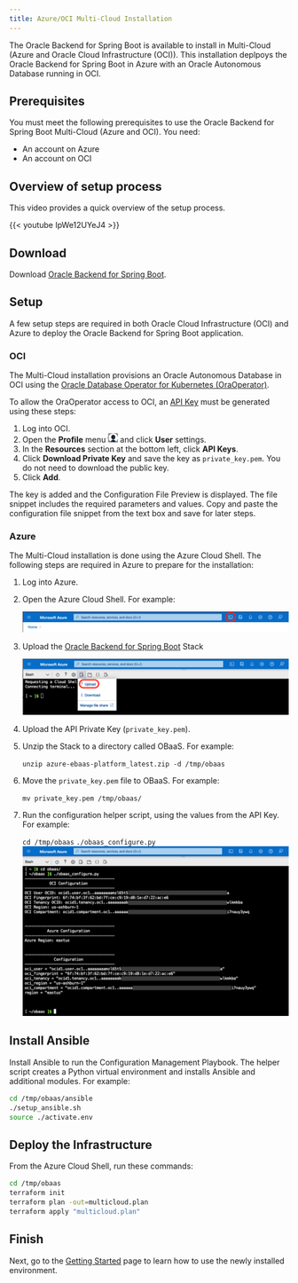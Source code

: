 ```yaml
---
title: Azure/OCI Multi-Cloud Installation
---
```


The Oracle Backend for Spring Boot is available to install in Multi-Cloud (Azure and Oracle Cloud Infrastructure (OCI)).  This installation deplpoys the Oracle Backend for Spring Boot in Azure with an Oracle Autonomous Database running in OCI.

## Prerequisites

You must meet the following prerequisites to use the Oracle Backend for Spring Boot Multi-Cloud (Azure and OCI). You need:

* An account on Azure
* An account on OCI

## Overview of setup process

This video provides a quick overview of the setup process.

{{< youtube IpWe12UYeJ4 >}}

## Download

Download [Oracle Backend for Spring Boot](https://github.com/oracle/microservices-datadriven/releases/download/OBAAS-1.0.0/azure-ebaas_latest.zip).

## Setup

A few setup steps are required in both Oracle Cloud Infrastructure (OCI) and Azure to deploy the Oracle Backend for Spring Boot application.

### OCI

The Multi-Cloud installation provisions an Oracle Autonomous Database in OCI using the [Oracle Database Operator for Kubernetes (OraOperator)](https://github.com/oracle/oracle-database-operator).  

To allow the OraOperator access to OCI, an [API Key](https://docs.oracle.com/en-us/iaas/Content/API/Concepts/apisigningkey.htm) must be generated using these steps:

1. Log into OCI.
2. Open the **Profile** menu ![User Profile Menu](userprofilemenu.png) and click **User** settings.
3. In the **Resources** section at the bottom left, click **API Keys**.
4. Click **Download Private Key** and save the key as `private_key.pem`. You do not need to download the public key.
5. Click **Add**.

The key is added and the Configuration File Preview is displayed. The file snippet includes the required parameters and values. Copy and paste the configuration file snippet from the text box and save for later steps.

### Azure

The Multi-Cloud installation is done using the Azure Cloud Shell.  The following steps are required in Azure to prepare for the installation:

1. Log into Azure.

2. Open the Azure Cloud Shell. For example:

   ![Azure Cloud Shell Icon](AzureCloudShellIcon.png)
   
3. Upload the [Oracle Backend for Spring Boot](https://github.com/oracle/microservices-datadriven/releases/download/OBAAS-1.0.0/azure-ebaas-platform_latest.zip) Stack

   ![Azure Upload](AzureUpload.png)
   
4. Upload the API Private Key (`private_key.pem`).

5. Unzip the Stack to a directory called OBaaS. For example:

   `unzip azure-ebaas-platform_latest.zip -d /tmp/obaas`
	
6. Move the `private_key.pem` file to OBaaS. For example:

   `mv private_key.pem /tmp/obaas/`
   
7. Run the configuration helper script, using the values from the API Key. For example:

   `cd /tmp/obaas`
   `./obaas_configure.py`
   ![Azure Configure](AzureConfigure.png)


## Install Ansible

Install Ansible to run the Configuration Management Playbook.  The helper script creates a Python virtual environment and installs Ansible and additional modules. For example:

```bash
cd /tmp/obaas/ansible
./setup_ansible.sh
source ./activate.env
```

## Deploy the Infrastructure

From the Azure Cloud Shell, run these commands:

```bash
cd /tmp/obaas
terraform init
terraform plan -out=multicloud.plan
terraform apply "multicloud.plan"
```

## Finish

Next, go to the [Getting Started](../getting-started/) page to learn how to use the newly installed environment.
